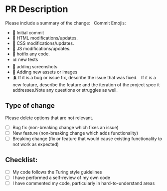
# PR Description
Please include a summary of the change:
​
​
Commit Emojis:
* :tada: Initial commit
* :construction: HTML modifications/updates.
* :art: CSS modifications/updates.
* :crystal_ball: JS modifications/updates.
* :lipstick: hotfix any code.
* :bar_chart: new tests
* :camera_flash: adding screenshots
* :bento: Adding new assets or images
​
* :beetle: If it is a bug or issue fix, describe the issue that was fixed.
​
​
If it is a new feature, describe the feature and the iteration of the project spec it addresses.
​
​
​
Note any questions or struggles as well.
​
## Type of change
Please delete options that are not relevant.
- [ ] Bug fix (non-breaking change which fixes an issue)
- [ ] New feature (non-breaking change which adds functionality)
- [ ] Breaking change (fix or feature that would cause existing functionality to not work as expected)
​
## Checklist:
- [ ] My code follows the Turing style guidelines
- [ ] I have performed a self-review of my own code
- [ ] I have commented my code, particularly in hard-to-understand areas

